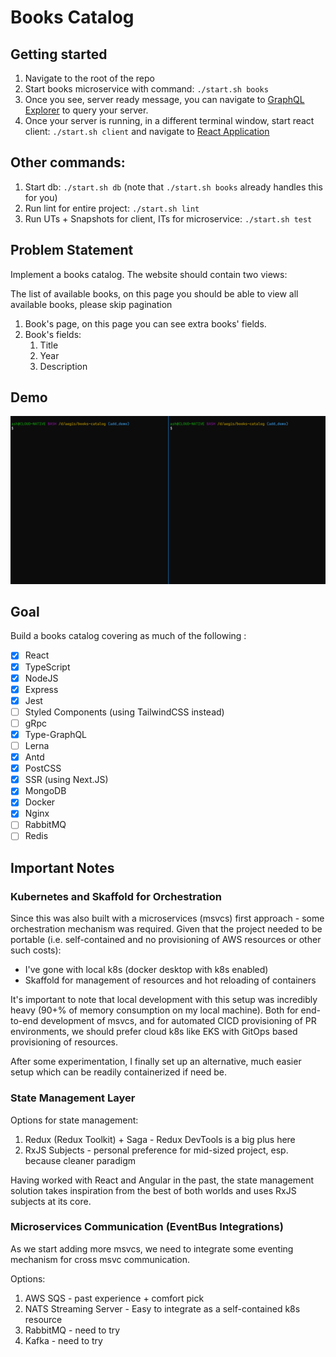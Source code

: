 # Books Catalog

## Getting started

1. Navigate to the root of the repo
2. Start books microservice with command: `./start.sh books`
3. Once you see, server ready message, you can navigate to [GraphQL Explorer](http://localhost:4001/api/books/graphql) to query your server.
4. Once your server is running, in a different terminal window, start react client: `./start.sh client` and navigate to [React Application](http://localhost:4000)

## Other commands:

1. Start db: `./start.sh db` (note that `./start.sh books` already handles this for you)
2. Run lint for entire project: `./start.sh lint`
3. Run UTs + Snapshots for client, ITs for microservice: `./start.sh test`

## Problem Statement

Implement a books catalog. The website should contain two views:

The list of available books, on this page you should be able to view all available books, please skip pagination
1. Book's page, on this page you can see extra books' fields.
2. Book's fields:
    1. Title
    2. Year
    3. Description

## Demo

![App Demo](./demo.gif)

## Goal

Build a books catalog covering as much of the following :
- [x] React
- [x] TypeScript
- [x] NodeJS
- [x] Express
- [x] Jest
- [ ] Styled Components (using TailwindCSS instead)
- [ ] gRpc
- [x] Type-GraphQL
- [ ] Lerna
- [x] Antd
- [x] PostCSS
- [x] SSR (using Next.JS)
- [x] MongoDB
- [x] Docker
- [x] Nginx
- [ ] RabbitMQ
- [ ] Redis

## Important Notes

### Kubernetes and Skaffold for Orchestration
Since this was also built with a microservices (msvcs) first approach - some orchestration mechanism was required. Given that the project needed to be portable (i.e. self-contained and no provisioning of AWS resources or other such costs):
- I've gone with local k8s (docker desktop with k8s enabled)
- Skaffold for management of resources and hot reloading of containers

It's important to note that local development with this setup was incredibly heavy (90+% of memory consumption on my local machine).
Both for end-to-end development of msvcs, and for automated CICD provisioning of PR environments, we should prefer cloud k8s like EKS with GitOps based provisioning of resources.

After some experimentation, I finally set up an alternative, much easier setup which can be readily containerized if need be.

### State Management Layer

Options for state management:
1. Redux (Redux Toolkit) + Saga - Redux DevTools is a big plus here
2. RxJS Subjects - personal preference for mid-sized project, esp. because cleaner paradigm

Having worked with React and Angular in the past, the state management solution takes inspiration from the best of both worlds and uses RxJS subjects at its core.

### Microservices Communication (EventBus Integrations)

As we start adding more msvcs, we need to integrate some eventing mechanism for cross msvc communication.

Options:
1. AWS SQS - past experience + comfort pick
2. NATS Streaming Server - Easy to integrate as a self-contained k8s resource
3. RabbitMQ - need to try
4. Kafka - need to try
